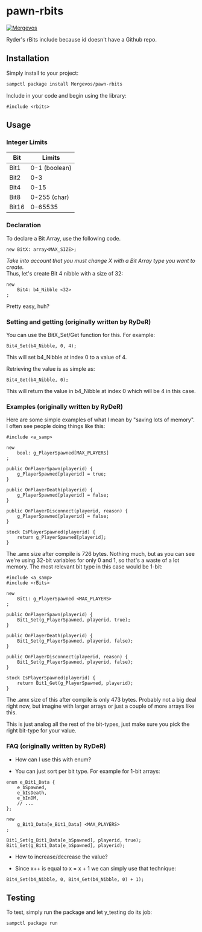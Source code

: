 # pawn-rbits

[![Mergevos](https://img.shields.io/badge/Mergevos-pawn--rbits-2f2f2f.svg?style=for-the-badge)](https://github.com/Mergevos/pawn-rbits)

Ryder's rBits include because id doesn't have a Github repo.

## Installation

Simply install to your project:

```bash
sampctl package install Mergevos/pawn-rbits
```

Include in your code and begin using the library:

```pawn
#include <rbits>
```

## Usage

### Integer Limits
|Bit|Limits|
|----|-----|
|Bit1|0-1 (boolean)|
|Bit2|0-3|
|Bit4|0-15|
|Bit8|0-255 (char)|
|Bit16|0-65535|

### Declaration 

To declare a Bit Array, use the following code.

```pawn
new BitX: array<MAX_SIZE>;
``` 

_*Take into account that you must change X with a Bit Array type you want to create.*_  
Thus, let's create Bit 4 nibble with a size of 32:

```pawn
new
    Bit4: b4_Nibble <32>
;
```
Pretty easy, huh?

### Setting and getting (originally written by RyDeR)

You can use the BitX_Set/Get function for this. For example:
```pawn
Bit4_Set(b4_Nibble, 0, 4);
```
This will set b4_Nibble at index 0 to a value of 4.

Retrieving the value is as simple as:
```pawn
Bit4_Get(b4_Nibble, 0);
```
This will return the value in b4_Nibble at index 0 which will be 4 in this case.

### Examples (originally written by RyDeR)

Here are some simple examples of what I mean by "saving lots of memory". I often see people doing things like this:
```pawn
#include <a_samp>
    
new
    bool: g_PlayerSpawned[MAX_PLAYERS]
;

public OnPlayerSpawn(playerid) {
    g_PlayerSpawned[playerid] = true;
}

public OnPlayerDeath(playerid) {
    g_PlayerSpawned[playerid] = false;
}

public OnPlayerDisconnect(playerid, reason) {
    g_PlayerSpawned[playerid] = false;
}

stock IsPlayerSpawned(playerid) {
    return g_PlayerSpawned[playerid];
}
```
The .amx size after compile is 726 bytes. Nothing much, but as you can see we're using 32-bit variables for only 0 and 1, so that's a waste of a lot memory. The most relevant bit type in this case would be 1-bit:

```pawn
#include <a_samp>
#include <rBits>

new
    Bit1: g_PlayerSpawned <MAX_PLAYERS>
;

public OnPlayerSpawn(playerid) {
    Bit1_Set(g_PlayerSpawned, playerid, true);
}

public OnPlayerDeath(playerid) {
    Bit1_Set(g_PlayerSpawned, playerid, false);
}

public OnPlayerDisconnect(playerid, reason) {
    Bit1_Set(g_PlayerSpawned, playerid, false);
}

stock IsPlayerSpawned(playerid) {
    return Bit1_Get(g_PlayerSpawned, playerid);
}
```

The .amx size of this after compile is only 473 bytes. Probably not a big deal right now, but imagine with larger arrays or just a couple of more arrays like this.

This is just analog all the rest of the bit-types, just make sure you pick the right bit-type for your value.

### FAQ (originally written by RyDeR)

* How can I use this with enum?
 - You can just sort per bit type. For example for 1-bit arrays:
```pawn
enum e_Bit1_Data {
    e_bSpawned,
    e_bIsDeath,
    e_bInDM,
    // ...
};

new
    g_Bit1_Data[e_Bit1_Data] <MAX_PLAYERS>
;

Bit1_Set(g_Bit1_Data[e_bSpawned], playerid, true);
Bit1_Get(g_Bit1_Data[e_bSpawned], playerid);
```

* How to increase/decrease the value?
 - Since x++ is equal to x = x + 1 we can simply use that technique:

```pawn
Bit4_Set(b4_Nibble, 0, Bit4_Get(b4_Nibble, 0) + 1);
```

## Testing

To test, simply run the package and let y_testing do its job:

```bash
sampctl package run
```
